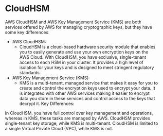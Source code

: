 # CloudHSM

AWS CloudHSM and AWS Key Management Service (KMS) are both services offered by AWS for managing cryptographic keys, but they have some key differences:

* AWS CloudHSM:
  * CloudHSM is a cloud-based hardware security module that enables you to easily generate and use your own encryption keys on the AWS Cloud. With CloudHSM, you have exclusive, single-tenant access to each HSM in your cluster. It provides a high level of isolation for your keys and is designed to meet stringent regulatory standards.&#x20;
* AWS Key Management Service (KMS):
  * KMS is a multi-tenant, managed service that makes it easy for you to create and control the encryption keys used to encrypt your data. It is integrated with other AWS services making it easier to encrypt data you store in these services and control access to the keys that decrypt it. Key Differences:

In CloudHSM, you have full control over key management and operations, whereas in KMS, these tasks are managed by AWS. CloudHSM provides single-tenant key storage, while KMS is multi-tenant. CloudHSM is limited to a single Virtual Private Cloud (VPC), while KMS is not.
